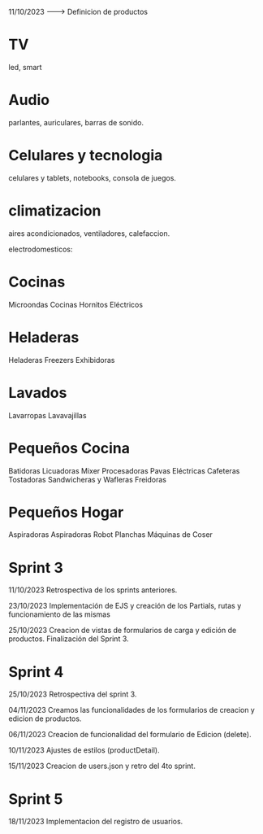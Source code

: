 11/10/2023 ---> Definicion de productos
# TV
led, smart
# Audio
parlantes, auriculares, barras de sonido.

# Celulares y tecnologia
 celulares y tablets, notebooks, consola de juegos.

# climatizacion
 aires acondicionados, ventiladores, calefaccion.

electrodomesticos:
# Cocinas
Microondas
Cocinas
Hornitos Eléctricos
# Heladeras
Heladeras Freezers
Exhibidoras
# Lavados
Lavarropas
Lavavajillas
# Pequeños Cocina
Batidoras
Licuadoras
Mixer
Procesadoras
Pavas Eléctricas
Cafeteras
Tostadoras
Sandwicheras y Wafleras
Freidoras
# Pequeños Hogar
Aspiradoras
Aspiradoras Robot
Planchas
Máquinas de Coser


# Sprint 3
11/10/2023
Retrospectiva de los sprints anteriores.

23/10/2023
Implementación de EJS y creación de los Partials, rutas y funcionamiento de las mismas

25/10/2023
Creacion de vistas de formularios de carga y edición de productos. Finalización del Sprint 3.

# Sprint 4
25/10/2023
Retrospectiva del sprint 3.

04/11/2023
Creamos las funcionalidades de los formularios de creacion y edicion de productos.

06/11/2023
Creacion de funcionalidad del formulario de Edicion (delete).

10/11/2023
Ajustes de estilos (productDetail).

15/11/2023
Creacion de users.json y retro del 4to sprint.


# Sprint 5
18/11/2023
Implementacion del registro de usuarios.
